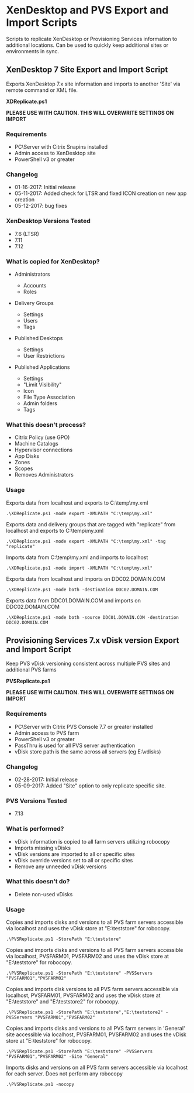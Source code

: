 # XenDesktop and PVS Export and Import Scripts

Scripts to replicate XenDesktop or Provisioning Services information to additional locations. Can be used to quickly keep additional sites or environments in sync.

## XenDesktop 7 Site Export and Import Script

Exports XenDesktop 7.x site information and imports to another 'Site' via remote command or XML file.

**XDReplicate.ps1**

**PLEASE USE WITH CAUTION. THIS WILL OVERWRITE SETTINGS ON IMPORT**

### Requirements

- PC\Server with Citrix Snapins installed
- Admin access to XenDesktop site
- PowerShell v3 or greater

### Changelog

- 01-16-2017: Initial release
- 05-11-2017: Added check for LTSR and fixed ICON creation on new app creation
- 05-12-2017: bug fixes

### XenDesktop Versions Tested

- 7.6 (LTSR)
- 7.11
- 7.12

### What is copied for XenDesktop?

- Administrators

  - Accounts
  - Roles

- Delivery Groups

  - Settings
  - Users
  - Tags

- Published Desktops

  - Settings
  - User Restrictions

- Published Applications

  - Settings
  - "Limit Visibility"
  - Icon
  - File Type Association
  - Admin folders
  - Tags

### What this doesn't process?

- Citrix Policy (use GPO)
- Machine Catalogs
- Hypervisor connections
- App Disks
- Zones
- Scopes
- Removes Administrators

### Usage

Exports data from localhost and exports to C:\temp\my.xml

`.\XDReplicate.ps1 -mode export -XMLPATH "C:\temp\my.xml"`

Exports data and delivery groups that are tagged with "replicate" from localhost and exports to C:\temp\my.xml

`.\XDReplicate.ps1 -mode export -XMLPATH "C:\temp\my.xml" -tag "replicate"`

Imports data from C:\temp\my.xml and imports to localhost

`.\XDReplicate.ps1 -mode import -XMLPATH "C:\temp\my.xml"`

Exports data from localhost and imports on DDC02.DOMAIN.COM

`.\XDReplicate.ps1 -mode both -destination DDC02.DOMAIN.COM`

Exports data from DDC01.DOMAIN.COM and imports on DDC02.DOMAIN.COM

`.\XDReplicate.ps1 -mode both -source DDC01.DOMAIN.COM -destination DDC02.DOMAIN.COM`

## Provisioning Services 7.x vDisk version Export and Import Script

Keep PVS vDisk versioning consistent across multiple PVS sites and additional PVS farms

**PVSReplicate.ps1**

**PLEASE USE WITH CAUTION. THIS WILL OVERWRITE SETTINGS ON IMPORT**

### Requirements

- PC\Server with Citrix PVS Console 7.7 or greater installed
- Admin access to PVS farm
- PowerShell v3 or greater
- PassThru is used for all PVS server authentication
- vDisk store path is the same across all servers (eg E:\vdisks)

### Changelog

- 02-28-2017: Initial release
- 05-09-2017: Added "Site" option to only replicate specific site.

### PVS Versions Tested

- 7.13

### What is performed?

- vDisk information is copied to all farm servers utilizing robocopy
- Imports missing vDisks
- vDisk versions are imported to all or specific sites
- vDisk override versions set to all or specific sites
- Remove any unneeded vDisk versions

### What this doesn't do?

- Delete non-used vDisks

### Usage

Copies and imports disks and versions to all PVS farm servers accessible via localhost and uses the vDisk store at "E:\teststore" for robocopy.

`.\PVSReplicate.ps1 -StorePath "E:\teststore"`

Copies and imports disks and versions to all PVS farm servers accessible via localhost, PVSFARM01, PVSFARM02 and uses the vDisk store at "E:\teststore" for robocopy.

`.\PVSReplicate.ps1 -StorePath "E:\teststore" -PVSServers "PVSFARM01","PVSFARM02"`

Copies and imports disk versions to all PVS farm servers accessible via localhost, PVSFARM01, PVSFARM02 and uses the vDisk store at "E:\teststore" and "E:\teststore2" for robocopy.

`.\PVSReplicate.ps1 -StorePath "E:\teststore","E:\teststore2" -PVSServers "PVSFARM01","PVSFARM02"`

Copies and imports disks and versions to all PVS farm servers in 'General' site accessible via localhost, PVSFARM01, PVSFARM02 and uses the vDisk store at "E:\teststore" for robocopy.

`.\PVSReplicate.ps1 -StorePath "E:\teststore" -PVSServers "PVSFARM01","PVSFARM02" -Site "General"`
   
Imports disks and versions on all PVS farm servers accessible via localhost for each server. Does not perform any robocopy

`.\PVSReplicate.ps1 -nocopy`
